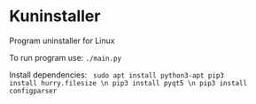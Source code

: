 # Kuninstaller
Program uninstaller for Linux

To run program use:
<code>./main.py</code>

Install dependencies:
<code>
  sudo apt install python3-apt
  pip3 install hurry.filesize \n
  pip3 install pyqt5 \n 
  pip3 install configparser
</code>
